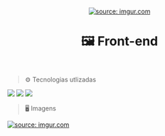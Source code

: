 <br/>
<p align="center">
 <a href="https://imgur.com/B7Jz4fV"><img src="https://i.imgur.com/B7Jz4fV.png" title="source: imgur.com" /></a>
<p/>

<h1 align="center"> 🖼 Front-end</h1>
<br/>

> ⚙ Tecnologias utlizadas
<img src="ttps://i.imgur.com/kR8ZfT7.png"/>
<img src="https://img.shields.io/badge/styled--components-DB7093?style=for-the-badge&logo=styledcomponents&logoColor=white"/>
<img src="https://i.imgur.com/tbWvxRj.png"/>
<br/>

> 🖥 Imagens 

<a href="https://imgur.com/XsPzUJJ"><img src="https://i.imgur.com/XsPzUJJ.png" title="source: imgur.com" /></a>
<br/>
<br/>
